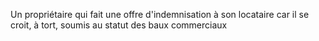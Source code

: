 Un propriétaire qui fait une offre d'indemnisation à son locataire car il se croit, à tort, soumis au statut des baux commerciaux